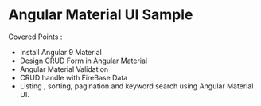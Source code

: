 # Angular Material UI Sample 
  
 Covered Points : 
- Install Angular 9 Material
- Design CRUD Form in Angular Material
- Angular Material Validation
- CRUD handle with FireBase Data
- Listing , sorting, pagination and keyword search using Angular Material UI.
